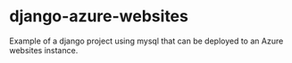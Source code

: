 django-azure-websites
=====================

Example of a django project using mysql that can be deployed to an Azure websites instance.
